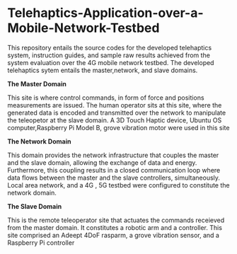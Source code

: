 # Telehaptics-Application-over-a-Mobile-Network-Testbed
This repository entails the  source codes for the developed telehaptics system, instruction guides, and sample raw results achieved from the system evaluation over the 4G mobile network testbed.
The developed telehaptics sytem entails the master,network, and slave domains.

**The Master Domain**


This site is where control commands, in form of force and positions measurements are issued. The human operator sits at this site, where the generated data is encoded and transmitted over the network to manipulate the teleopetor at the slave domain.
A 3D Touch Haptic device, Ubuntu OS computer,Raspberry Pi Model B, grove vibration motor were used in this site

**The Network Domain**

This domain provides the network infrastructure that couples the master and the slave domain, allowing the exchange of data and energy. Furthermore, this coupling results in a closed communication loop where data flows between the master and the slave controllers, simultaneously.
Local area network, and a 4G , 5G testbed were configured to constitute the network domain.

**The Slave Domain**

This is the remote teleoperator site that actuates the commands receieved from the master domain. It constitutes a robotic arm and a controller. This site comprised an Adeept 4DoF rasparm, a grove vibration sensor, and a Raspberry Pi controller
